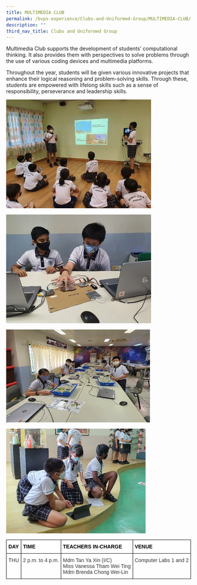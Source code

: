 ```yaml
---
title: MULTIMEDIA CLUB
permalink: /bvps-experience/Clubs-and-Uniformed-Group/MULTIMEDIA-CLUB/
description: ""
third_nav_title: Clubs and Uniformed Group
---
```

Multimedia Club supports the development of students’ computational thinking. It also provides them with perspectives to solve problems through the use of various coding devices and multimedia platforms. 

  

Throughout the year, students will be given various innovative projects that enhance their logical reasoning and problem-solving skills. Through these, students are empowered with lifelong skills such as a sense of responsibility, perseverance and leadership skills.

![](/images/BVPS%20Experience/Co%20Curricular%20Activities/Clubs%20&%20Uniformed%20Group/MULTIMEDIA%20CLUB/M1.jpg)

![](/images/BVPS%20Experience/Co%20Curricular%20Activities/Clubs%20&%20Uniformed%20Group/MULTIMEDIA%20CLUB/M2.jpg)

![](/images/BVPS%20Experience/Co%20Curricular%20Activities/Clubs%20&%20Uniformed%20Group/MULTIMEDIA%20CLUB/M3.jpg)

![](/images/BVPS%20Experience/Co%20Curricular%20Activities/Clubs%20&%20Uniformed%20Group/MULTIMEDIA%20CLUB/M4.jpg)

<style type="text/css">
.tg  {border-collapse:collapse;border-spacing:0;}
.tg td{border-color:black;border-style:solid;border-width:1px;font-family:Arial, sans-serif;font-size:14px;
  overflow:hidden;padding:10px 5px;word-break:normal;}
.tg th{border-color:black;border-style:solid;border-width:1px;font-family:Arial, sans-serif;font-size:14px;
  font-weight:normal;overflow:hidden;padding:10px 5px;word-break:normal;}
.tg .tg-b5l7{background-color:rgba(255, 255, 255, 0.6);color:#333;text-align:left;vertical-align:top}
.tg .tg-bx9b{background-color:#ffffff;color:#000000;font-weight:bold;text-align:left;vertical-align:middle}
</style>
<table class="tg">
<thead>
  <tr>
    <th class="tg-bx9b">DAY</th>
    <th class="tg-bx9b">TIME</th>
    <th class="tg-bx9b">TEACHERS IN-CHARGE</th>
    <th class="tg-bx9b">VENUE</th>
  </tr>
</thead>
<tbody>
  <tr>
    <td class="tg-b5l7">THU</td>
    <td class="tg-b5l7">2 p.m. to 4 p.m.</td>
    <td class="tg-b5l7">Mdm Tan Ya Xin (I/C)<br>Miss Vanessa Tham Wei Ting<br>Mdm Brenda Chong Wei-Lin</td>
    <td class="tg-b5l7">Computer Labs 1 and 2</td>
  </tr>
</tbody>
</table>